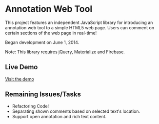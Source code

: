# Annotation Web Tool

This project features an independent JavaScript library for introducing an annotation web tool to a simple HTML5 web page. Users can comment on certain sections of the web page in real-time!

Began development on June 1, 2014.

Note: This library requires jQuery, Materialize and Firebase.

## Live Demo

[Visit the demo]()

## Remaining Issues/Tasks

- Refactoring Code!
- Separating shown comments based on selected text's location.
- Support open annotation and rich text content.

